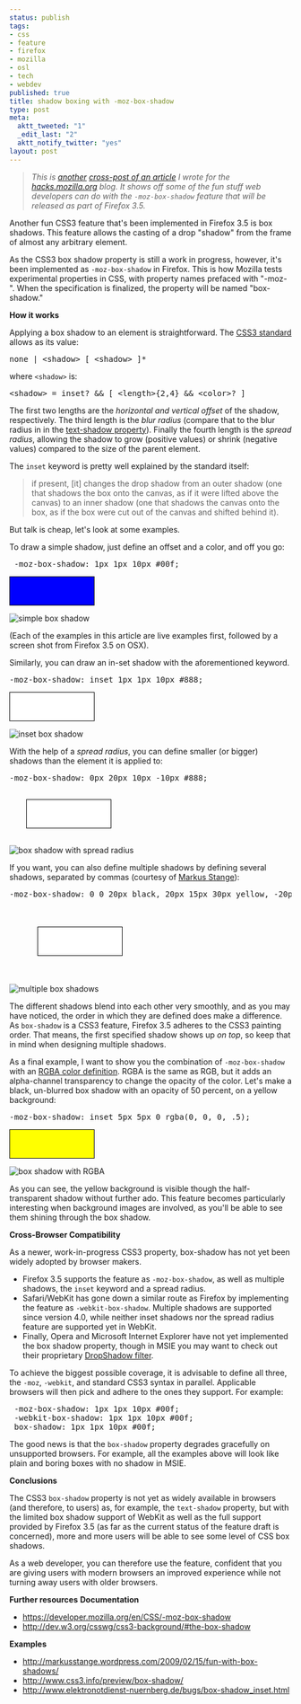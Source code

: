 ```yaml
--- 
status: publish
tags: 
- css
- feature
- firefox
- mozilla
- osl
- tech
- webdev
published: true
title: shadow boxing with -moz-box-shadow
type: post
meta: 
  aktt_tweeted: "1"
  _edit_last: "2"
  aktt_notify_twitter: "yes"
layout: post
---
```

<blockquote>
<em>This is <a href="http://fredericiana.com/2009/06/10/stylish-text-with-the-css-text-shadow-property/">another</a> <a href="http://hacks.mozilla.org/2009/06/moz-box-shadow/">cross-post of an article</a> I wrote for the <a href="http://hacks.mozilla.org/">hacks.mozilla.org</a> blog. It shows off some of the fun stuff web developers can do with the <code>-moz-box-shadow</code> feature that will be released as part of Firefox 3.5.</em>
</blockquote>

Another fun CSS3 feature that's been implemented in Firefox 3.5 is box shadows. This feature allows the casting of a drop "shadow" from the frame of almost any arbitrary element.

As the CSS3 box shadow property is still a work in progress, however, it's been implemented as <code>-moz-box-shadow</code> in Firefox.  This is how Mozilla tests experimental properties in CSS, with property names prefaced with "-moz-".  When the specification is finalized, the property will be named "box-shadow."

<strong>How it works</strong>

Applying a box shadow to an element is straightforward. The <a href="http://dev.w3.org/csswg/css3-background/#the-box-shadow">CSS3 standard</a> allows as its value:

<pre lang="text">
none | &lt;shadow&gt; [ &lt;shadow&gt; ]*
</pre>

where <code>&lt;shadow&gt;</code> is:

<pre lang="text">
&lt;shadow&gt; = inset? && [ &lt;length&gt;{2,4} && &lt;color&gt;? ]
</pre>

The first two lengths are the <em>horizontal and vertical offset</em> of the shadow, respectively. The third length is the <em>blur radius</em> (compare that to the blur radius in in the <a href="http://hacks.mozilla.org/2009/06/text-shadow/">text-shadow property</a>). Finally the fourth length is the <em>spread radius</em>, allowing the shadow to grow (positive values) or shrink (negative values) compared to the size of the parent element.

The <code>inset</code> keyword is pretty well explained by the standard itself: <blockquote>if present, [it] changes the drop shadow from an outer shadow (one that shadows the box onto the canvas, as if it were lifted above the canvas) to an inner shadow (one that shadows the canvas onto the box, as if the box were cut out of the canvas and shifted behind it).</blockquote>

But talk is cheap, let's look at some examples.

To draw a simple shadow, just define an offset and a color, and off you go:

<pre lang="css">
 -moz-box-shadow: 1px 1px 10px #00f;
</pre>

<span style="display:block; width:150px; height:50px; border:1px solid black; background-color: #00f; -moz-box-shadow: 1px 1px 10px #00f;">&nbsp;</span>

<img src="https://wiki.mozilla.org/images/6/60/35days-box-shadow-simple.jpg" alt="simple box shadow" />

(Each of the examples in this article are live examples first, followed by a screen shot from Firefox 3.5 on OSX).

Similarly, you can draw an in-set shadow with the aforementioned keyword.

<pre lang="css">
-moz-box-shadow: inset 1px 1px 10px #888;
</pre>

<span style="display:block; width:150px; height:50px; border:1px solid black; background-color: #fff; -moz-box-shadow: inset 1px 1px 10px #888;">&nbsp;</span>

<img src="https://wiki.mozilla.org/images/f/f4/35days-box-shadow-inset.jpg" alt="inset box shadow" />

With the help of a <em>spread radius</em>, you can define smaller (or bigger) shadows than the element it is applied to:

<pre lang="css">
-moz-box-shadow: 0px 20px 10px -10px #888;
</pre>

<span style="display:block; width:150px; height:50px; border:1px solid black; background-color: #fff; margin:30px; -moz-box-shadow: 0px 20px 10px -10px #888;">&nbsp;</span>

<img src="https://wiki.mozilla.org/images/4/4c/35days-box-shadow-spread.jpg" alt="box shadow with spread radius" />

If you want, you can also define multiple shadows by defining several shadows, separated by commas (courtesy of <a href="http://markusstange.wordpress.com/2009/02/15/fun-with-box-shadows/">Markus Stange</a>):

<pre lang="css">
-moz-box-shadow: 0 0 20px black, 20px 15px 30px yellow, -20px 15px 30px lime, -20px -15px 30px blue, 20px -15px 30px red;
</pre>

<span style="display:block; width:150px; height:50px; border:1px solid black; background-color: #fff; margin:50px; -moz-box-shadow: 0 0 20px black, 20px 15px 30px yellow, -20px 15px 30px lime, -20px -15px 30px blue, 20px -15px 30px red;">&nbsp;</span>

<img src="https://wiki.mozilla.org/images/3/30/35days-box-shadow-multiple.jpg" alt="multiple box shadows" />

The different shadows blend into each other very smoothly, and as you may have noticed, the order in which they are defined does make a difference. As <code>box-shadow</code> is a CSS3 feature, Firefox&nbsp;3.5 adheres to the CSS3 painting order. That means, the first specified shadow shows up <em>on top</em>, so keep that in mind when designing multiple shadows.

As a final example, I want to show you the combination of <code>-moz-box-shadow</code> with an <a href="http://www.w3.org/TR/css3-color/#rgba-color">RGBA color definition</a>. RGBA is the same as RGB, but it adds an alpha-channel transparency to change the opacity of the color. Let's make a black, un-blurred box shadow with an opacity of 50 percent, on a yellow background:

<pre lang="css">
-moz-box-shadow: inset 5px 5px 0 rgba(0, 0, 0, .5);
</pre>

<span style="display:block; width:150px; height:50px; border:1px solid black; background-color: yellow; -moz-box-shadow: inset 5px 5px 0 rgba(0, 0, 0, .5);">&nbsp;</span>

<img src="https://wiki.mozilla.org/images/e/ea/35days-box-shadow-rgba.jpg" alt="box shadow with RGBA" />

As you can see, the yellow background is visible though the half-transparent shadow without further ado. This feature becomes particularly interesting when background images are involved, as you'll be able to see them shining through the box shadow.

<strong>Cross-Browser Compatibility</strong>

As a newer, work-in-progress CSS3 property, box-shadow has not yet been widely adopted by browser makers.

<ul>
    <li>Firefox 3.5 supports the feature as <code>-moz-box-shadow</code>, as well as multiple shadows, the <code>inset</code> keyword and a spread radius.</li>
    <li>Safari/WebKit has gone down a similar route as Firefox by implementing the feature as <code>-webkit-box-shadow</code>. Multiple shadows are supported since version 4.0, while neither inset shadows nor the spread radius feature are supported yet in WebKit.</li>
    <li>Finally, Opera and Microsoft Internet Explorer have not yet implemented the box shadow property, though in MSIE you may want to check out their proprietary <a href="http://msdn.microsoft.com/en-us/library/ms532985(VS.85).aspx">DropShadow filter</a>.</li>
</ul>

To achieve the biggest possible coverage, it is advisable to define all three, the <code>-moz</code>, <code>-webkit</code>, and standard CSS3 syntax in parallel. Applicable browsers will then pick and adhere to the ones they support. For example:

<pre lang="css">
 -moz-box-shadow: 1px 1px 10px #00f;
 -webkit-box-shadow: 1px 1px 10px #00f;
 box-shadow: 1px 1px 10px #00f;
</pre>

The good news is that the <code>box-shadow</code> property degrades gracefully on unsupported browsers. For example, all the examples above will look like plain and boring boxes with no shadow in MSIE.

<strong>Conclusions</strong>

The CSS3 <code>box-shadow</code> property is not yet as widely available in browsers (and therefore, to users) as, for example, the <code>text-shadow</code> property, but with the limited box shadow support of WebKit as well as the full support provided by Firefox 3.5 (as far as the current status of the feature draft is concerned), more and more users will be able to see some level of CSS box shadows.

As a web developer, you can therefore use the feature, confident that you are giving users with modern browsers an improved experience while not turning away users with older browsers.

<strong>Further resources</strong>
<strong>Documentation</strong>
<ul>
    <li><a href="https://developer.mozilla.org/en/CSS/-moz-box-shadow">https://developer.mozilla.org/en/CSS/-moz-box-shadow</a></li>
    <li><a href="http://dev.w3.org/csswg/css3-background/#the-box-shadow">http://dev.w3.org/csswg/css3-background/#the-box-shadow</a></li>
</ul>

<strong>Examples</strong>
<ul>
    <li><a href="http://markusstange.wordpress.com/2009/02/15/fun-with-box-shadows/">http://markusstange.wordpress.com/2009/02/15/fun-with-box-shadows/</a></li>
    <li><a href="http://www.css3.info/preview/box-shadow/">http://www.css3.info/preview/box-shadow/</a></li>
    <li><a href="http://www.elektronotdienst-nuernberg.de/bugs/box-shadow_inset.html">http://www.elektronotdienst-nuernberg.de/bugs/box-shadow_inset.html</a></li>
</ul>
